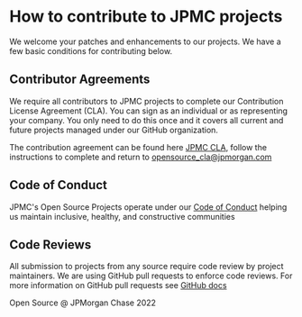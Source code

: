 # How to contribute to JPMC projects

We welcome your patches and enhancements to our projects. We have a few basic conditions for contributing below.

## Contributor Agreements

We require all contributors to JPMC projects to complete our Contribution License Agreement (CLA). You can sign as an individual or as representing your company. You only need to do this once and it covers all current and future projects managed under our GitHub organization. 

The contribution agreement can be found here [JPMC CLA](https://github.com/jpmorganchase/.github/blob/main/Contribution%20License%20Agreement%20(CLA)%20JPMC%202022.pdf), follow the instructions to complete and return to [opensource_cla@jpmorgan.com](mailto:opensource_cla@jpmorgan.com)

## Code of Conduct

JPMC's Open Source Projects operate under our [Code of Conduct](https://github.com/jpmorganchase/.github/blob/ba21fb280a4066265489e401a447be6a3a616f55/CODE_OF_CONDUCT.md) helping us maintain inclusive, healthy, and constructive communities

## Code Reviews

All submission to projects from any source require code review by project maintainers. We are using GitHub pull requests to enforce code reviews. For more information on GitHub pull requests see [GitHub docs](https://docs.github.com/)

Open Source @ JPMorgan Chase 2022
